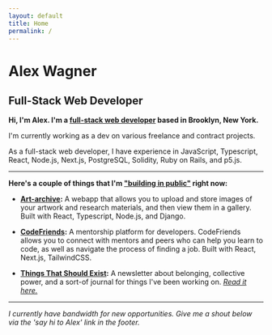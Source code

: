 ```yaml
---
layout: default
title: Home
permalink: /
---
```

# Alex Wagner
## Full-Stack Web Developer

**Hi, I'm Alex. I'm a [full-stack web developer](https://github.com/alexdwagner) based in Brooklyn, New York.**

I'm currently working as a dev on various freelance and contract projects. 

As a full-stack web developer, I have experience in JavaScript, Typescript, React, Node.js, Next.js, PostgreSQL, Solidity, Ruby on Rails, and p5.js.

---

**Here's a couple of things that I'm ["building in public"](https://publiclab.co/building-in-public/what-is-it) right now:**

* **[Art-archive](https://github.com/alexdwagner/art-archive):** A webapp that allows you to upload and store images of your artwork and research materials, and then view them in a gallery. Built with React, Typescript, Node.js, and Django. 

* **[CodeFriends](https://github.com/alexdwagner/code-friends):** A mentorship platform for developers. CodeFriends allows you to connect with mentors and peers who can help you learn to code, as well as navigate the process of finding a job. Built with React, Next.js, TailwindCSS.

* **[Things That Should Exist](https://thingsthatshouldexist.substack.com/):** A newsletter about belonging, collective power, and a sort-of journal for things I've been working on. *[Read it here.](https://thingsthatshouldexist.substack.com/archive)*

---

*I currently have bandwidth for new opportunities. Give me a shout below via the 'say hi to Alex' link in the footer.*
 
